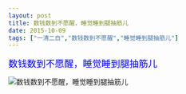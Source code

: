 ```yaml
---
layout: post
title: 数钱数到不愿醒，睡觉睡到腿抽筋儿
date: 2015-10-09
tags: ["一清二白","数钱数到不愿醒","睡觉睡到腿抽筋儿"]
---
```


<!-- build time:Sat Jun 23 2018 12:05:16 GMT+0800 (中国标准时间) -->

<span style="color:#00f;font-size:14pt">数钱数到不愿醒，睡觉睡到腿抽筋儿</span>

![数钱数到不愿醒，睡觉睡到腿抽筋儿](http://image.bmqy.net/uploads/2015/10/2015100914295636-300x195.jpg "数钱数到不愿醒，睡觉睡到腿抽筋儿")
<!-- rebuild by neat -->